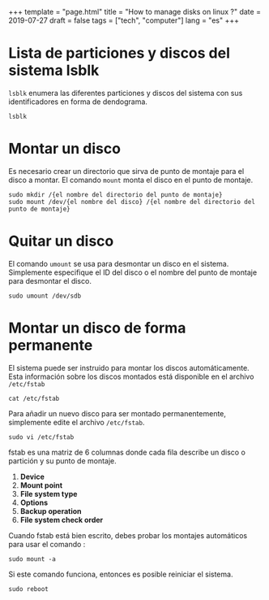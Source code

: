 +++
template = "page.html"
title = "How to manage disks on linux ?"
date =  2019-07-27
draft = false
tags = ["tech", "computer"]
lang = "es"
+++


# Lista de particiones y discos del sistema  lsblk

`lsblk` enumera las diferentes particiones y discos del sistema con sus identificadores en forma de dendograma.

```
lsblk
```

#  Montar un disco

Es necesario crear un directorio que sirva de punto de montaje para el disco a montar. El comando `mount` monta el disco en el punto de montaje.

```
sudo mkdir /{el nombre del directorio del punto de montaje}
sudo mount /dev/{el nombre del disco} /{el nombre del directorio del punto de montaje}
```

# Quitar un disco

El comando `umount` se usa para desmontar un disco en el sistema. Simplemente especifique el ID del disco o el nombre del punto de montaje para desmontar el disco.

```
sudo umount /dev/sdb
```

# Montar un disco de forma permanente


El sistema puede ser instruido para montar los discos automáticamente. Esta información sobre los discos montados está disponible en el archivo `/etc/fstab`

```
cat /etc/fstab
```

Para añadir un nuevo disco para ser montado permanentemente, simplemente edite el archivo `/etc/fstab`.

```
sudo vi /etc/fstab
```
fstab es una matriz de 6 columnas donde cada fila describe un disco o partición y su punto de montaje.

1. **Device** 
2. **Mount point**
3. **File system type**
4. **Options**
5. **Backup operation**
6. **File system check order**

Cuando fstab está bien escrito, debes probar los montajes automáticos para usar el comando :

```
sudo mount -a
```

Si este comando funciona, entonces es posible reiniciar el sistema.

```
sudo reboot
```
